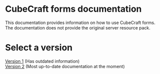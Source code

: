 # CubeCraft forms documentation

This documentation provides information on how to use CubeCraft forms. The documentation does not provide the original server resource pack.

# Select a version
[Version 1](./v1) (Has outdated information)   
[Version 2](./v2) (Most up-to-date documentation at the moment)
